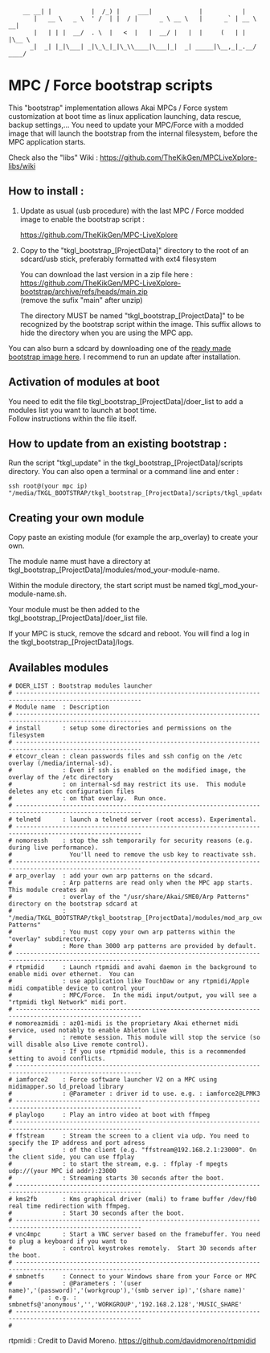         __ __| |           |  /_) |     ___|             |           |
           |   __ \   _ \  ' /  | |  / |      _ \ __ \   |      _` | __ \   __|
           |   | | |  __/  . \  |   <  |   |  __/ |   |  |     (   | |   |\__ \
          _|  _| |_|\___| _|\_\_|_|\_\\____|\___|_|  _| _____|\__,_|_.__/ ____/

# MPC / Force bootstrap scripts

This "bootstrap" implementation allows Akai MPCs / Force system customization at boot time as linux application launching, data rescue, backup settings,... 
You need to update your MPC/Force with a modded image that will launch the bootstrap from the internal filesystem, before the MPC application starts.

Check also the "libs" Wiki : https://github.com/TheKikGen/MPCLiveXplore-libs/wiki 

## How to install :

1. Update as usual (usb procedure) with the last MPC / Force modded image to enable the bootstrap script :

   https://github.com/TheKikGen/MPC-LiveXplore  
   
2. Copy to the "tkgl_bootstrap_[ProjectData]" directory to the root of an sdcard/usb stick, preferably formatted with ext4 filesystem    

   You can download the last version in a zip file here : https://github.com/TheKikGen/MPC-LiveXplore-bootstrap/archive/refs/heads/main.zip  
   (remove the sufix "main" after unzip)

   The directory MUST be named "tkgl_bootstrap_[ProjectData]" to be recognized by the bootstrap script within the image. This suffix allows to hide the directory when you are using the MPC app.
   
You can also burn a sdcard by downloading one of the [ready made bootstrap image here](https://drive.google.com/drive/folders/16tqhdznLIwpyl2uw8BjkqHjZw-EEpEF1?usp=sharing).  I recommend to run an update after installation.

## Activation of modules at boot

You need to edit the file tkgl_bootstrap_[ProjectData]/doer_list to add a modules list you want to launch at boot time.  
Follow instructions within the file itself.

## How to update from an existing bootstrap :

Run the script "tkgl_update" in the tkgl_bootstrap_[ProjectData]/scripts directory. 
You can also open a terminal or a command line and enter : 

````  
ssh root@(your mpc ip) "/media/TKGL_BOOTSTRAP/tkgl_bootstrap_[ProjectData]/scripts/tkgl_update"
````  


## Creating your own module 

Copy paste an existing module (for example the arp_overlay) to create your own.  

The module name must have a directory at tkgl_bootstrap_[ProjectData]/modules/mod_your-module-name.

Within the module directory, the start script must be named tkgl_mod_your-module-name.sh.  

Your module must be then added to the tkgl_bootstrap_[ProjectData]/doer_list file.  
        
If your MPC is stuck, remove the sdcard and reboot.  You will find a log in the tkgl_bootstrap_[ProjectData]/logs.  
        
## Availables modules
        
````  
# DOER_LIST : Bootstrap modules launcher
# ---------------------------------------------------------------------------------------------------------
# Module name  : Description
# ---------------------------------------------------------------------------------------------------------
# install      : setup some directories and permissions on the filesystem
# ---------------------------------------------------------------------------------------------------------
# etcovr_clean : clean passwords files and ssh config on the /etc overlay (/media/internal-sd).
#              : Even if ssh is enabled on the modified image, the overlay of the /etc directory 
#              : on internal-sd may restrict its use.  This module deletes any etc configuration files
#              : on that overlay.  Run once.
# ---------------------------------------------------------------------------------------------------------
# telnetd      : launch a telnetd server (root access). Experimental.
# ---------------------------------------------------------------------------------------------------------
# nomoressh    : stop the ssh temporarily for security reasons (e.g. during live performance).
#                You'll need to remove the usb key to reactivate ssh.
# ---------------------------------------------------------------------------------------------------------
# arp_overlay  : add your own arp patterns on the sdcard.
#              : Arp patterns are read only when the MPC app starts.  This module creates an
#              : overlay of the "/usr/share/Akai/SME0/Arp Patterns" directory on the bootstrap sdcard at
#              : "/media/TKGL_BOOTSTRAP/tkgl_bootstrap_[ProjectData]/modules/mod_arp_overlay/Arp Patterns"
#              : You must copy your own arp patterns within the "overlay" subdirectory.
#              : More than 3000 arp patterns are provided by default. 
# ---------------------------------------------------------------------------------------------------------
# rtpmidid     : Launch rtpmidi and avahi daemon in the background to enable midi over ethernet.  You can
#              : use application like TouchDaw or any rtpmidi/Apple midi compatible device to control your
#              : MPC/Force.  In the midi input/output, you will see a "rtpmidi tkgl Network" midi port.
# ---------------------------------------------------------------------------------------------------------
# nomoreazmidi : az01-midi is the proprietary Akai ethernet midi service, used notably to enable Ableton Live
#              : remote session. This module will stop the service (so will disable also Live remote control).
#              : If you use rtpmidid module, this is a recommended setting to avoid conflicts.
# ---------------------------------------------------------------------------------------------------------
# iamforce2    : Force software launcher V2 on a MPC using midimapper.so ld_preload library
#              : @Parameter : driver id to use. e.g. : iamforce2@LPMK3
# ---------------------------------------------------------------------------------------------------------
# playlogo     : Play an intro video at boot with ffmpeg
# ---------------------------------------------------------------------------------------------------------
# ffstream     : Stream the screen to a client via udp. You need to specify the IP address and port adress 
#              : of the client (e.g. "ffstream@192.168.2.1:23000". On the client side, you can use ffplay 
#              : to start the stream, e.g. : ffplay -f mpegts udp://(your MPC id addr):23000
#              : Streaming starts 30 seconds after the boot.
# ---------------------------------------------------------------------------------------------------------
# kms2fb       : Kms graphical driver (mali) to frame buffer /dev/fb0 real time redirection with ffmpeg.
#              : Start 30 seconds after the boot.
# ---------------------------------------------------------------------------------------------------------
# vnc4mpc      : Start a VNC server based on the framebuffer. You need to plug a keyboard if you want to 
#              : control keystrokes remotely.  Start 30 seconds after the boot.
# ---------------------------------------------------------------------------------------------------------
# smbnetfs     : Connect to your Windows share from your Force or MPC
#              : @Parameters : '(user name)','(password)','(workgroup'),'(smb server ip)','(share name)'
#	       : e.g. : smbnetfs@'anonymous','','WORKGROUP','192.168.2.128','MUSIC_SHARE'  	 
# ---------------------------------------------------------------------------------------------------------
#
````

rtpmidi : Credit to David Moreno.  https://github.com/davidmoreno/rtpmidid



